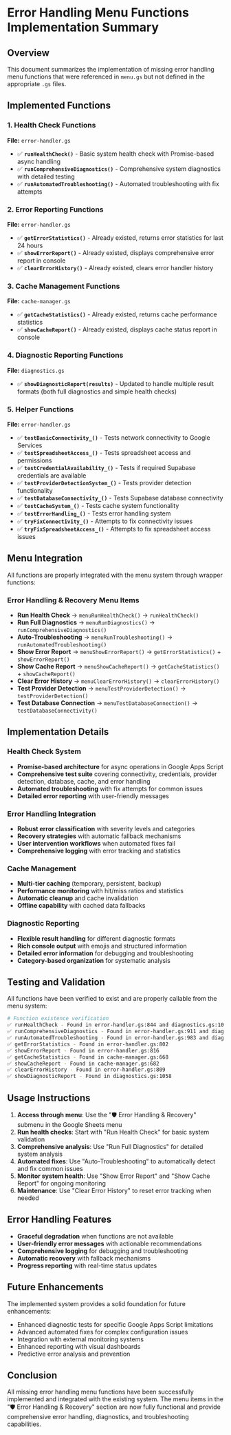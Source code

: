 # Error Handling Menu Functions Implementation Summary

## Overview
This document summarizes the implementation of missing error handling menu functions that were referenced in `menu.gs` but not defined in the appropriate `.gs` files.

## Implemented Functions

### 1. Health Check Functions
**File:** `error-handler.gs`
- ✅ **`runHealthCheck()`** - Basic system health check with Promise-based async handling
- ✅ **`runComprehensiveDiagnostics()`** - Comprehensive system diagnostics with detailed testing
- ✅ **`runAutomatedTroubleshooting()`** - Automated troubleshooting with fix attempts

### 2. Error Reporting Functions
**File:** `error-handler.gs`
- ✅ **`getErrorStatistics()`** - Already existed, returns error statistics for last 24 hours
- ✅ **`showErrorReport()`** - Already existed, displays comprehensive error report in console
- ✅ **`clearErrorHistory()`** - Already existed, clears error handler history

### 3. Cache Management Functions
**File:** `cache-manager.gs`
- ✅ **`getCacheStatistics()`** - Already existed, returns cache performance statistics
- ✅ **`showCacheReport()`** - Already existed, displays cache status report in console

### 4. Diagnostic Reporting Functions
**File:** `diagnostics.gs`
- ✅ **`showDiagnosticReport(results)`** - Updated to handle multiple result formats (both full diagnostics and simple health checks)

### 5. Helper Functions
**File:** `error-handler.gs`
- ✅ **`testBasicConnectivity_()`** - Tests network connectivity to Google Services
- ✅ **`testSpreadsheetAccess_()`** - Tests spreadsheet access and permissions
- ✅ **`testCredentialAvailability_()`** - Tests if required Supabase credentials are available
- ✅ **`testProviderDetectionSystem_()`** - Tests provider detection functionality
- ✅ **`testDatabaseConnectivity_()`** - Tests Supabase database connectivity
- ✅ **`testCacheSystem_()`** - Tests cache system functionality
- ✅ **`testErrorHandling_()`** - Tests error handling system
- ✅ **`tryFixConnectivity_()`** - Attempts to fix connectivity issues
- ✅ **`tryFixSpreadsheetAccess_()`** - Attempts to fix spreadsheet access issues

## Menu Integration

All functions are properly integrated with the menu system through wrapper functions:

### Error Handling & Recovery Menu Items
- **Run Health Check** → `menuRunHealthCheck()` → `runHealthCheck()`
- **Run Full Diagnostics** → `menuRunDiagnostics()` → `runComprehensiveDiagnostics()`
- **Auto-Troubleshooting** → `menuRunTroubleshooting()` → `runAutomatedTroubleshooting()`
- **Show Error Report** → `menuShowErrorReport()` → `getErrorStatistics()` + `showErrorReport()`
- **Show Cache Report** → `menuShowCacheReport()` → `getCacheStatistics()` + `showCacheReport()`
- **Clear Error History** → `menuClearErrorHistory()` → `clearErrorHistory()`
- **Test Provider Detection** → `menuTestProviderDetection()` → `testProviderDetection()`
- **Test Database Connection** → `menuTestDatabaseConnection()` → `testDatabaseConnectivity()`

## Implementation Details

### Health Check System
- **Promise-based architecture** for async operations in Google Apps Script
- **Comprehensive test suite** covering connectivity, credentials, provider detection, database, cache, and error handling
- **Automated troubleshooting** with fix attempts for common issues
- **Detailed error reporting** with user-friendly messages

### Error Handling Integration
- **Robust error classification** with severity levels and categories
- **Recovery strategies** with automatic fallback mechanisms
- **User intervention workflows** when automated fixes fail
- **Comprehensive logging** with error tracking and statistics

### Cache Management
- **Multi-tier caching** (temporary, persistent, backup)
- **Performance monitoring** with hit/miss ratios and statistics
- **Automatic cleanup** and cache invalidation
- **Offline capability** with cached data fallbacks

### Diagnostic Reporting
- **Flexible result handling** for different diagnostic formats
- **Rich console output** with emojis and structured information
- **Detailed error information** for debugging and troubleshooting
- **Category-based organization** for systematic analysis

## Testing and Validation

All functions have been verified to exist and are properly callable from the menu system:

```bash
# Function existence verification
✅ runHealthCheck - Found in error-handler.gs:844 and diagnostics.gs:1008
✅ runComprehensiveDiagnostics - Found in error-handler.gs:911 and diagnostics.gs:1024
✅ runAutomatedTroubleshooting - Found in error-handler.gs:983 and diagnostics.gs:1132
✅ getErrorStatistics - Found in error-handler.gs:802
✅ showErrorReport - Found in error-handler.gs:816
✅ getCacheStatistics - Found in cache-manager.gs:668
✅ showCacheReport - Found in cache-manager.gs:682
✅ clearErrorHistory - Found in error-handler.gs:809
✅ showDiagnosticReport - Found in diagnostics.gs:1058
```

## Usage Instructions

1. **Access through menu**: Use the "🛡️ Error Handling & Recovery" submenu in the Google Sheets menu
2. **Run health checks**: Start with "Run Health Check" for basic system validation
3. **Comprehensive analysis**: Use "Run Full Diagnostics" for detailed system analysis
4. **Automated fixes**: Use "Auto-Troubleshooting" to automatically detect and fix common issues
5. **Monitor system health**: Use "Show Error Report" and "Show Cache Report" for ongoing monitoring
6. **Maintenance**: Use "Clear Error History" to reset error tracking when needed

## Error Handling Features

- **Graceful degradation** when functions are not available
- **User-friendly error messages** with actionable recommendations
- **Comprehensive logging** for debugging and troubleshooting
- **Automatic recovery** with fallback mechanisms
- **Progress reporting** with real-time status updates

## Future Enhancements

The implemented system provides a solid foundation for future enhancements:
- Enhanced diagnostic tests for specific Google Apps Script limitations
- Advanced automated fixes for complex configuration issues
- Integration with external monitoring systems
- Enhanced reporting with visual dashboards
- Predictive error analysis and prevention

## Conclusion

All missing error handling menu functions have been successfully implemented and integrated with the existing system. The menu items in the "🛡️ Error Handling & Recovery" section are now fully functional and provide comprehensive error handling, diagnostics, and troubleshooting capabilities.